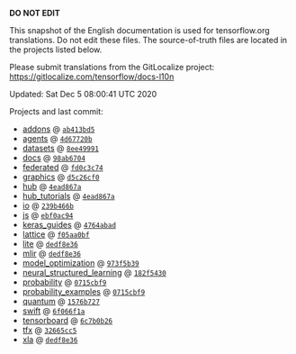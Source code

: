 __DO NOT EDIT__

This snapshot of the English documentation is used for tensorflow.org
translations. Do not edit these files. The source-of-truth files are located in
the projects listed below.

Please submit translations from the GitLocalize project: https://gitlocalize.com/tensorflow/docs-l10n

Updated: Sat Dec  5 08:00:41 UTC 2020

Projects and last commit:

- [addons](https://github.com/tensorflow/addons/tree/master/docs) @ <a href='https://github.com/tensorflow/addons/commit/ab413bd5f9c1fbf5ae8435da9eb4aac724ce49fd'><code>ab413bd5</code></a>
- [agents](https://github.com/tensorflow/agents/tree/master/docs) @ <a href='https://github.com/tensorflow/agents/commit/4d67720b0bd9788d5ea5c4ddd972a28eff683bbe'><code>4d67720b</code></a>
- [datasets](https://github.com/tensorflow/datasets/tree/master/docs) @ <a href='https://github.com/tensorflow/datasets/commit/8ee49991924a058b91b410f3bc4309f3a764faa2'><code>8ee49991</code></a>
- [docs](https://github.com/tensorflow/docs/tree/master/site/en) @ <a href='https://github.com/tensorflow/docs/commit/98ab6704b16b4293662d12157df10e3596db181e'><code>98ab6704</code></a>
- [federated](https://github.com/tensorflow/federated/tree/master/docs) @ <a href='https://github.com/tensorflow/federated/commit/fd0c3c7422ffe90063c595eb79af85843ddc82e1'><code>fd0c3c74</code></a>
- [graphics](https://github.com/tensorflow/graphics/tree/master/tensorflow_graphics/g3doc) @ <a href='https://github.com/tensorflow/graphics/commit/d5c26cf05125e5c096f5b2cde6c85f88c7df2d59'><code>d5c26cf0</code></a>
- [hub](https://github.com/tensorflow/hub/tree/master/docs) @ <a href='https://github.com/tensorflow/hub/commit/4ead867a567faf44badede7bbbcb377b1afb3bd5'><code>4ead867a</code></a>
- [hub_tutorials](https://github.com/tensorflow/hub/tree/master/examples/colab) @ <a href='https://github.com/tensorflow/hub/commit/4ead867a567faf44badede7bbbcb377b1afb3bd5'><code>4ead867a</code></a>
- [io](https://github.com/tensorflow/io/tree/master/docs) @ <a href='https://github.com/tensorflow/io/commit/239b466bfd2256627d59ed8ee2b2f51721da6a42'><code>239b466b</code></a>
- [js](https://github.com/tensorflow/tfjs-website/tree/master/docs) @ <a href='https://github.com/tensorflow/tfjs-website/commit/ebf0ac944eab1f94c9d01f9430ba147f52fc937c'><code>ebf0ac94</code></a>
- [keras_guides](https://github.com/tensorflow/docs/tree/snapshot-keras/site/en/guide/keras) @ <a href='https://github.com/tensorflow/docs/commit/4764abad680f9698f8ba9ace121ac9d0d9cb69af'><code>4764abad</code></a>
- [lattice](https://github.com/tensorflow/lattice/tree/master/docs) @ <a href='https://github.com/tensorflow/lattice/commit/f05aa0bf2e85756f7a5f49f1378f0d1e428bea2d'><code>f05aa0bf</code></a>
- [lite](https://github.com/tensorflow/tensorflow/tree/master/tensorflow/lite/g3doc) @ <a href='https://github.com/tensorflow/tensorflow/commit/dedf8e36b61aee383fdd7966c7ffdea5aa7c206f'><code>dedf8e36</code></a>
- [mlir](https://github.com/tensorflow/tensorflow/tree/master/tensorflow/compiler/mlir/g3doc) @ <a href='https://github.com/tensorflow/tensorflow/commit/dedf8e36b61aee383fdd7966c7ffdea5aa7c206f'><code>dedf8e36</code></a>
- [model_optimization](https://github.com/tensorflow/model-optimization/tree/master/tensorflow_model_optimization/g3doc) @ <a href='https://github.com/tensorflow/model-optimization/commit/973f5b394a99b0a775e3b9f7178c865509a7d559'><code>973f5b39</code></a>
- [neural_structured_learning](https://github.com/tensorflow/neural-structured-learning/tree/master/g3doc) @ <a href='https://github.com/tensorflow/neural-structured-learning/commit/182f5430cba968b311394b7f2a39deee193adf7b'><code>182f5430</code></a>
- [probability](https://github.com/tensorflow/probability/tree/master/tensorflow_probability/g3doc) @ <a href='https://github.com/tensorflow/probability/commit/0715cbf953a2c41a6c7442402228f32d143f34fa'><code>0715cbf9</code></a>
- [probability_examples](https://github.com/tensorflow/probability/tree/master/tensorflow_probability/examples/jupyter_notebooks) @ <a href='https://github.com/tensorflow/probability/commit/0715cbf953a2c41a6c7442402228f32d143f34fa'><code>0715cbf9</code></a>
- [quantum](https://github.com/tensorflow/quantum/tree/master/docs) @ <a href='https://github.com/tensorflow/quantum/commit/1576b727ca5012197f899e379df7a5e87692b811'><code>1576b727</code></a>
- [swift](https://github.com/tensorflow/swift/tree/master/docs/site) @ <a href='https://github.com/tensorflow/swift/commit/6f066f1abcd39b518969ca02026a6a2e87dce4ec'><code>6f066f1a</code></a>
- [tensorboard](https://github.com/tensorflow/tensorboard/tree/master/docs) @ <a href='https://github.com/tensorflow/tensorboard/commit/6c7b0b2627de121086703e7be4f55aa913f6141c'><code>6c7b0b26</code></a>
- [tfx](https://github.com/tensorflow/tfx/tree/master/docs) @ <a href='https://github.com/tensorflow/tfx/commit/32665cc5bd5a1473cadd543e7af475d15d83a7f5'><code>32665cc5</code></a>
- [xla](https://github.com/tensorflow/tensorflow/tree/master/tensorflow/compiler/xla/g3doc) @ <a href='https://github.com/tensorflow/tensorflow/commit/dedf8e36b61aee383fdd7966c7ffdea5aa7c206f'><code>dedf8e36</code></a>

